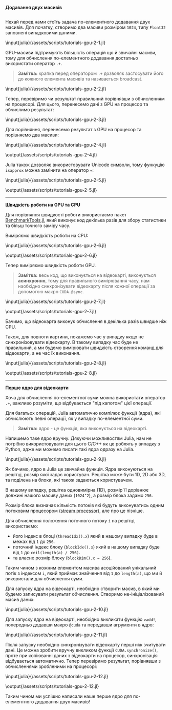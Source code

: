 **Додавання двух масивів**

```
```

Нехай перед нами стоїть задача по-елементного додавання двух масивів.
Для початку, створимо два масиви розміром `1024`, типу `Float32` заповнені
випадковими даними.

\input{julia}{/assets/scripts/tutorials-gpu-2-1.jl}

GPU-масиви підтримують більшість операцій що й звичайні масиви,
тому для обчислення по-елементного додавання достатньо використати оператор
`.+`.

> **Замітка:** крапка перед оператором `.+` дозволяє застосувати його до
> кожного елемента масивів та називається broadcast.

\input{julia}{/assets/scripts/tutorials-gpu-2-2.jl}

Тепер, перевіримо чи результат правильний порівнявши з обчисленням на процесорі.
Для цього, перенесемо дані з GPU на процесор та обчислимо результат:

\input{julia}{/assets/scripts/tutorials-gpu-2-3.jl}

Для порівняння, перенесемо результат з GPU на процесор та порівняємо два масиви:

\input{julia}{/assets/scripts/tutorials-gpu-2-4.jl}

\output{/assets/scripts/tutorials-gpu-2-4.jl}

Julia також дозволяє використовувати Unicode символи, тому функуцію `isapprox`
можна замінити на оператор `≈`:

\input{julia}{/assets/scripts/tutorials-gpu-2-5.jl}

\output{/assets/scripts/tutorials-gpu-2-5.jl}

---

**Швидкість роботи на GPU та CPU**

Для порівняння швидкості роботи використаємо пакет
[BenchmarkTools.jl](https://github.com/JuliaCI/BenchmarkTools.jl),
який виконує код декілька разів для збору статистики та більш точного заміру часу.

Виміряємо швидкість роботи на CPU:

\input{julia}{/assets/scripts/tutorials-gpu-2-6.jl}

\output{/assets/scripts/tutorials-gpu-2-6.jl}

Тепер виміряємо швидкість роботи GPU.

> **Замітка:** весь код, що виконується на відеокарті, виконується **асинхронно**,
> тому для правильного вимірювання часу, нам наобхідно синхронізувати відеокарту
> після кожної операції за допомогою макро `CUDA.@sync`.

\input{julia}{/assets/scripts/tutorials-gpu-2-7.jl}

\output{/assets/scripts/tutorials-gpu-2-7.jl}

Бачимо, що відеокарта виконує обчислення в декілька разів швидше ніж CPU.

Також, для повноти картини, покажемо час у випадку якщо не синхронізовувати
відеокарту. В такому випадку час буде не правильний, а ми будемо вимірювати
швидкість створення команд для відеокарти, а не час їх виконання.

\input{julia}{/assets/scripts/tutorials-gpu-2-8.jl}

\output{/assets/scripts/tutorials-gpu-2-8.jl}

---

**Перше ядро для відеокарти**

Хоча для обчислення по-елементної суми можна використати оператор `.+`,
важливо розуміти, що відбувається "під капотом" цієї операції.

Для багатьох операцій, Julia автоматично компілює функції (ядра), які обчислюють
певні операції, як у випадку по-елементної суми.

> **Замітка:** ядро - це функція, яка виконується на відеокарті.

Напишемо таке ядро вручну.
Дякуючи можливостям Julia, нам не потрібно використовувати для цього
С/C++ як це роблять у випадку з Python, адже ми можемо писати такі
ядра одразу на Julia.

\input{julia}{/assets/scripts/tutorials-gpu-2-9.jl}

Як бачимо, ядро в Julia це звичайна функція.
Ядра виконуються на решітці, розмір якої задає користувач.
Решітка може бути 1D, 2D або 3D, та поділена на блоки, які також задаються користувачем.

В нашому випадку, решітка одновимірна (1D), розмір її дорівнює довжині
нашого масиву даних (`1024^2`), а розмір блока задамо `256`.

Розмір блока визначає кількість потоків які будуть виконуватись
одним потоковим процесором
([stream processor](https://en.wikipedia.org/wiki/Thread_block_(CUDA_programming))),
але про це пізніше.

Для обчислення положення поточного потоку `i` на решітці, використаємо:

- його індекс в блоці (`threadIdx().x`) який в нашому випадку буде в межах
    від `1` до `256`.
- поточний індекс блоку (`blockIdx().x`) який в нашому випадку буде від `1`
    до `ceil(length(a) / 256)`.
- та власне розмір блоку (`blockDim().x = 256`).

Таким чином з кожним елементом масива асоційований унікальний потік з індексом `i`,
який приймає знайчення від `1` до `length(a)`, що ми й використали для обчислення суми.

Для запуску ядра на відеокарті, необхідно створити масив, в який ми будемо
записувати результат обчислення.
Створимо не-ініціалізований масив даних:

\input{julia}{/assets/scripts/tutorials-gpu-2-10.jl}

Для запуску ядра на відеокарті, необхідно викликати функцію `vadd!`,
попередньо додавши макро `@cuda` та передавши агрументи в ядро:

\input{julia}{/assets/scripts/tutorials-gpu-2-11.jl}

Після запуску необхідно синхронізувати відеокарту перші ніж зчитувати дані.
Це можна зробити вручну викликом функції `CUDA.synchronize()`, проте при
копіюванні даних з відеокарти на процесор, синхронізація відбувається автоматично.
Тепер перевіримо результат, порівнявши з обчисленнями зробленими на процесорі:

\input{julia}{/assets/scripts/tutorials-gpu-2-12.jl}

\output{/assets/scripts/tutorials-gpu-2-12.jl}

Таким чином ми успішно написали наше перше ядро для по-елементного
додавання двух масивів!
